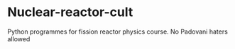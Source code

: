 # Nuclear-reactor-cult
Python programmes for fission reactor physics course.
No Padovani haters allowed
